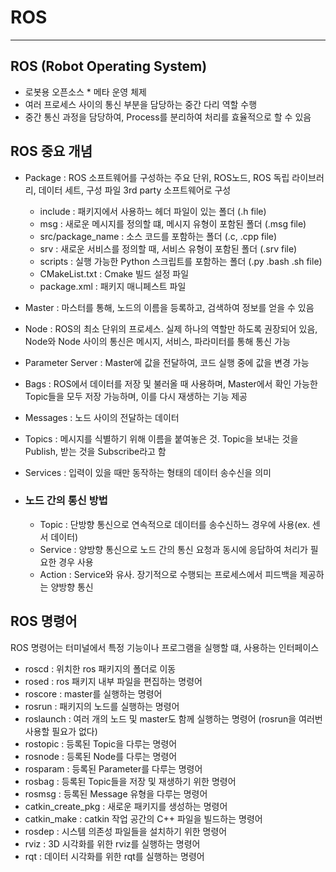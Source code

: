 # ROS
___
## ROS (Robot Operating System)
- 로봇용 오픈소스 * 메타 운영 체제
- 여러 프로세스 사이의 통신 부분을 담당하는 중간 다리 역할 수행
- 중간 통신 과정을 담당하여, Process를 분리하여 처리를 효율적으로 할 수 있음

## ROS 중요 개념
- Package : ROS 소프트웨어를 구성하는 주요 단위, ROS노드, ROS 독립 라이브러리, 데이터 세트, 구성 파일 3rd party 소프트웨어로 구성
  
  - include : 패키지에서 사용하느 헤더 파일이 있는 폴더 (.h file)
  - msg : 새로운 메시지를 정의할 떄, 메시지 유형이 포함된 폴더 (.msg file) 
  - src/package_name : 소스 코드를 포함하는 폴더 (.c, .cpp file)
  - srv : 새로운 서비스를 정의할 때, 서비스 유형이 포함된 폴더 (.srv file)
  - scripts : 실행 가능한 Python 스크립트를 포함하는 폴더 (.py .bash .sh file)
  - CMakeList.txt : Cmake 빌드 설정 파일
  - package.xml : 패키지 매니페스트 파일
- Master : 마스터를 통해, 노드의 이름을 등록하고, 검색하여 정보를 얻을 수 있음
- Node : ROS의 최소 단위의 프로세스. 실제 하나의 역할만 하도록 권장되어 있음, Node와 Node 사이의 통신은 메시지, 서비스, 파라미터를 통해 통신 가능
- Parameter Server : Master에 값을 전달하여, 코드 실행 중에 값을 변경 가능
- Bags : ROS에서 데이터를 저장 및 불러올 때 사용하며, Master에서 확인 가능한 Topic들을 모두 저장 가능하며, 이를 다시 재생하는 기능 제공
- Messages : 노드 사이의 전달하는 데이터
- Topics : 메시지를 식별하기 위해 이름을 붙여놓은 것. Topic을 보내는 것을 Publish, 받는 것을 Subscribe라고 함
- Services : 입력이 있을 때만 동작하는 형태의 데이터 송수신을 의미
- ### 노드 간의 통신 방법
  - Topic : 단방향 통신으로 연속적으로 데이터를 송수신하느 경우에 사용(ex. 센서 데이터)
  - Service : 양방향 통신으로 노드 간의 통신 요청과 동시에 응답하여 처리가 필요한 경우 사용
  - Action : Service와 유사. 장기적으로 수행되는 프로세스에서 피드백을 제공하는 양방향 통신

## ROS 명령어
ROS 명령어는 터미널에서 특정 기능이나 프로그램을 실행할 떄, 사용하는 인터페이스
- roscd : 위치한 ros 패키지의 폴더로 이동
- rosed : ros 패키지 내부 파일을 편집하는 명령어
- roscore : master를 실행하는 명령어
- rosrun : 패키지의 노드를 실행하는 명령어
- roslaunch : 여러 개의 노드 및 master도 함께 실행하는 명령어 (rosrun을 여러번 사용할 필요가 없다)
- rostopic : 등록된 Topic을 다루는 명령어
- rosnode : 등록된 Node를 다루는 명령어
- rosparam : 등록된 Parameter를 다루는 명령어
- rosbag : 등록된 Topic들을 저장 및 재생하기 위한 명령어
- rosmsg : 등록된 Message 유형을 다루는 명령어
- catkin_create_pkg : 새로운 패키지를 생성하는 명령어
- catkin_make : catkin 작업 공간의 C++ 파일을 빌드하는 명령어
- rosdep : 시스템 의존성 파일들을 설치하기 위한 명령어
- rviz : 3D 시각화를 위한 rviz를 실행하는 명령어
- rqt : 데이터 시각화를 위한 rqt를 실행하는 명령어
